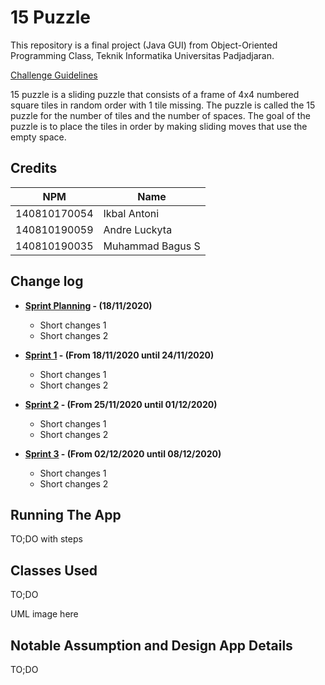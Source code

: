 # 15 Puzzle

This repository is a final project (Java GUI) from Object-Oriented Programming Class, Teknik Informatika Universitas Padjadjaran. 

[Challenge Guidelines](challenge-guideline.md)

15 puzzle is a sliding puzzle that consists of a frame of 4x4 numbered square tiles in random order with 1 tile missing. The puzzle is called the 15 puzzle for the number of tiles and the number of spaces. The goal of the puzzle is to place the tiles in order by making sliding moves that use the empty space. 

## Credits
| NPM           | Name           |
| ------------- |----------------|
| 140810170054  |Ikbal Antoni    |
| 140810190059  |Andre Luckyta   |
| 140810190035  |Muhammad Bagus S|

## Change log
- **[Sprint Planning](changelog/sprint-planning.md) - (18/11/2020)** 
   - Short changes 1
   - Short changes 2

- **[Sprint 1](changelog/sprint-1.md) - (From 18/11/2020 until 24/11/2020)** 
   - Short changes 1
   - Short changes 2

- **[Sprint 2](changelog/sprint-2.md) - (From 25/11/2020 until 01/12/2020)** 
   - Short changes 1
   - Short changes 2
   
- **[Sprint 3](changelog/sprint-3.md) - (From 02/12/2020 until 08/12/2020)** 
   - Short changes 1
   - Short changes 2

## Running The App

TO;DO with steps

## Classes Used

TO;DO

UML image here

## Notable Assumption and Design App Details

TO;DO
